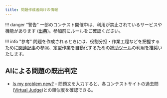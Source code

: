 ```yaml
---
title: 問題作成者向けの情報
---
```


!!! danger "警告"
    一部のコンテスト開催中は、利用が禁止されているサービスや機能があります ([出典](https://info.atcoder.jp/entry/llm-rules-ja))。参加前にルールをご確認ください。

!!! info "参考"
    問題を作成されるときには、役割分担・作業工程などを把握するために[関連記事](../../articles/for_writers)の参照、定型作業を自動化するための[補助ツール](../../cli/tools_for_writers)の利用を推奨いたします。

## AIによる問題の既出判定

- [Is my problem new?](http://yuantiji.ac/en/) - 問題文を入力すると、各コンテストサイトの過去問([Virtual Judge](https://vjudge.net/))との類似度を確認できる。
